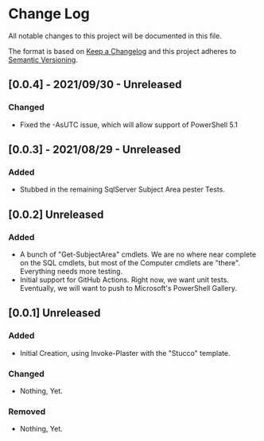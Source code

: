 # Change Log

All notable changes to this project will be documented in this file.

The format is based on [Keep a Changelog](http://keepachangelog.com/)
and this project adheres to [Semantic Versioning](http://semver.org/).

## [0.0.4] - 2021/09/30 - Unreleased

### Changed
- Fixed the -AsUTC issue, which will allow support of PowerShell 5.1
## [0.0.3] - 2021/08/29 - Unreleased

### Added
- Stubbed in the remaining SqlServer Subject Area pester Tests.

## [0.0.2] Unreleased
### Added
- A bunch of "Get-SubjectArea" cmdlets. We are no where near complete on the SQL cmdlets, but most of the Computer cmdlets are "there". Everything needs more testing.
- Initial support for GitHub Actions. Right now, we want unit tests. Eventually, we will want to push to Microsoft's PowerShell Gallery.

## [0.0.1] Unreleased
### Added
- Initial Creation, using Invoke-Plaster with the "Stucco" template.
### Changed
- Nothing, Yet.

### Removed
- Nothing, Yet.

